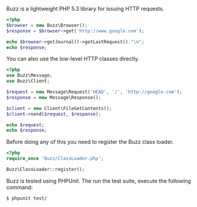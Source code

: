 Buzz is a lightweight PHP 5.3 library for issuing HTTP requests.

```php
<?php
$browser = new Buzz\Browser();
$response = $browser->get('http://www.google.com');

echo $browser->getJournal()->getLastRequest()."\n";
echo $response;
```

You can also use the low-level HTTP classes directly.

```php
<?php
use Buzz\Message;
use Buzz\Client;

$request = new Message\Request('HEAD', '/', 'http://google.com');
$response = new Message\Response();

$client = new Client\FileGetContents();
$client->send($request, $response);

echo $request;
echo $response;
```

Before doing any of this you need to register the Buzz class loader.

```php
<?php
require_once 'Buzz/ClassLoader.php';

Buzz\ClassLoader::register();
```

Buzz is tested using PHPUnit. The run the test suite, execute the following
command:

```sh
$ phpunit test/
```
